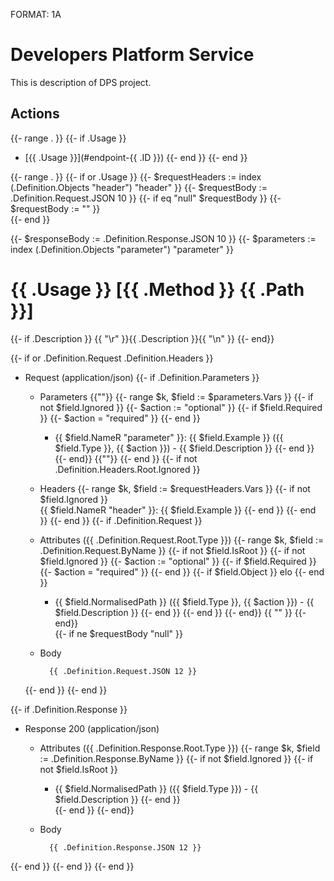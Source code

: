 FORMAT: 1A

# Developers Platform Service
This is description of DPS project.

## Actions
{{- range . }}
  {{- if .Usage }}
+ [{{ .Usage }}](#endpoint-{{ .ID }})
  {{- end }}
{{- end }}

{{- range . }}
{{- if or .Usage }}
{{- $requestHeaders := index (.Definition.Objects "header") "header" }}
{{- $requestBody := .Definition.Request.JSON 10 }}
{{- if eq "null" $requestBody }}
    {{- $requestBody := "" }}      
{{- end }}
 
{{- $responseBody := .Definition.Response.JSON 10 }}
{{- $parameters := index (.Definition.Objects "parameter") "parameter" }}
          
# <a name="endpoint-{{ .ID }}"></a>{{ .Usage }} [{{ .Method }} {{ .Path }}]
{{- if .Description }}
    {{ "\r" }}{{ .Description }}{{ "\n" }}
{{- end}}

{{- if or .Definition.Request .Definition.Headers }}
+ Request (application/json)
  {{- if .Definition.Parameters }}
    + Parameters
    {{""}} 
    {{- range $k, $field := $parameters.Vars }}
      {{- if not $field.Ignored }}
        {{- $action := "optional" }}
        {{- if $field.Required }}
          {{- $action = "required" }}
        {{- end }}
        + {{ $field.NameR "parameter" }}: {{ $field.Example }} ({{ $field.Type }}, {{ $action }}) - {{ $field.Description }}
      {{- end }} 
    {{- end}}
    {{""}} 
  {{- end }}
  {{- if not .Definition.Headers.Root.Ignored  }}
    + Headers
     {{- range $k, $field := $requestHeaders.Vars }}
         {{- if not $field.Ignored }}             
             {{ $field.NameR "header" }}: {{ $field.Example }}
         {{- end }}
     {{- end }}
  {{- end }} 
  {{- if .Definition.Request }}
    + Attributes ({{ .Definition.Request.Root.Type }})
    {{- range $k, $field := .Definition.Request.ByName }}
      {{- if not $field.IsRoot }}
      {{- if not $field.Ignored }}
        {{- $action := "optional" }}
          {{- if $field.Required }}
            {{- $action = "required" }}
          {{- end }}
        {{- if $field.Object }}
        elo
        {{- end }}  
        + {{ $field.NormalisedPath }} ({{ $field.Type }}, {{ $action }}) - {{ $field.Description }}
      {{- end }}
      {{- end }} 
    {{- end}}
    {{ "" }}
  {{- end}}  
  {{- if ne $requestBody "null" }}
    + Body
    
            {{ .Definition.Request.JSON 12 }}
        
  {{- end }}
{{- end }}

{{- if .Definition.Response }}

+ Response 200 (application/json)

    + Attributes ({{ .Definition.Response.Root.Type }})
    {{- range $k, $field := .Definition.Response.ByName }}
      {{- if not $field.Ignored }}
      {{- if not $field.IsRoot }}
        + {{ $field.NormalisedPath }} ({{ $field.Type }}) - {{ $field.Description }}
      {{- end }}  
      {{- end }} 
    {{- end}}

    + Body  
          
            {{ .Definition.Response.JSON 12 }}
            
{{- end }}
{{- end }}
{{- end }}